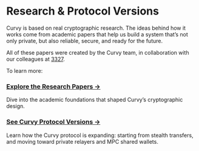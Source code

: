 # Research & Protocol Versions

Curvy is based on real cryptographic research. The ideas behind how it works come from academic papers that help us build a system that’s not only private, but also reliable, secure, and ready for the future.

All of these papers were created by the Curvy team, in collaboration with our colleagues at [3327](https://3327.io/).

To learn more:

### [Explore the Research Papers →](research-papers)
Dive into the academic foundations that shaped Curvy’s cryptographic design.


### [See Curvy Protocol Versions →](/curvy-protocol-versions.html)
Learn how the Curvy protocol is expanding: starting from stealth transfers, and moving toward private relayers and MPC shared wallets.


